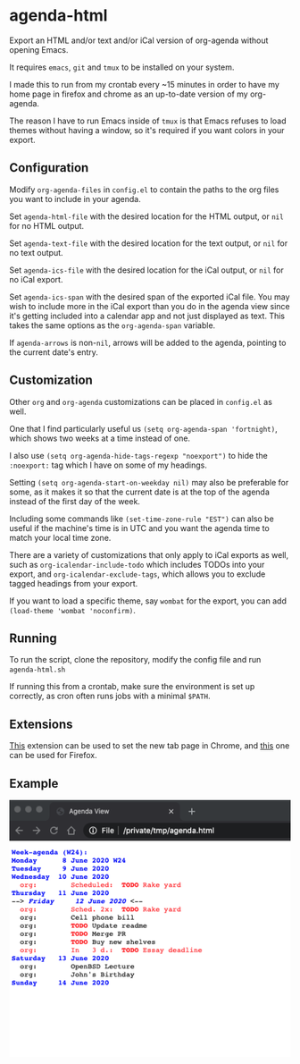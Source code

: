 # agenda-html

Export an HTML and/or text and/or iCal version of org-agenda without opening Emacs.

It requires `emacs`, `git` and `tmux` to be installed on your system.

I made this to run from my crontab every ~15 minutes in order to have my home page in firefox and chrome as an up-to-date version of my org-agenda.

The reason I have to run Emacs inside of `tmux` is that Emacs refuses to load themes without having a window, so it's required if you want colors in your export.

## Configuration

Modify `org-agenda-files` in `config.el` to contain the paths to the org files you want to include in your agenda.

Set `agenda-html-file` with the desired location for the HTML output, or `nil` for no HTML output.

Set `agenda-text-file` with the desired location for the text output, or `nil` for no text output.

Set `agenda-ics-file` with the desired location for the iCal output, or `nil` for no iCal export.

Set `agenda-ics-span` with the desired span of the exported iCal file. You may wish to include more in the iCal export than you do in the agenda view since it's getting included into a calendar app and not just displayed as text. This takes the same options as the `org-agenda-span` variable.

If `agenda-arrows` is non-`nil`, arrows will be added to the agenda, pointing to the current date's entry.

## Customization

Other `org` and `org-agenda` customizations can be placed in `config.el` as well.

One that I find particularly useful us `(setq org-agenda-span 'fortnight)`, which shows two weeks at a time instead of one.

I also use `(setq org-agenda-hide-tags-regexp "noexport")` to hide the `:noexport:` tag which I have on some of my headings.

Setting `(setq org-agenda-start-on-weekday nil)` may also be preferable for some, as it makes it so that the current date is at the top of the agenda instead of the first day of the week.

Including some commands like `(set-time-zone-rule "EST")` can also be useful if the machine's time is in UTC and you want the agenda time to match your local time zone.

There are a variety of customizations that only apply to iCal exports as well, such as `org-icalendar-include-todo` which includes TODOs into your export, and `org-icalendar-exclude-tags`, which allows you to exclude tagged headings from your export.

If you want to load a specific theme, say `wombat` for the export, you can add `(load-theme 'wombat 'noconfirm)`.

## Running

To run the script, clone the repository, modify the config file and run `agenda-html.sh`

If running this from a crontab, make sure the environment is set up correctly, as cron often runs jobs with a minimal `$PATH`.

## Extensions

[This](https://chrome.google.com/webstore/detail/custom-new-tab-url/mmjbdbjnoablegbkcklggeknkfcjkjia) extension can be used to set the new tab page in Chrome, and [this](https://addons.mozilla.org/en-US/firefox/addon/new-tab-override/) one can be used for Firefox.

## Example

![Example agenda export](example.png)
